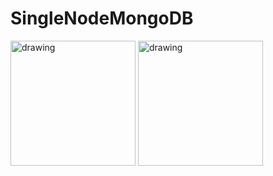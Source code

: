 # SingleNodeMongoDB

<img src="https://encrypted-tbn0.gstatic.com/images?q=tbn:ANd9GcTZONviYpvlwUX9mo0d1X1aH9k0IUAVTF-DRzZ4qQLleZI9l6qLVOOF9SfskTzN8JnA0g&usqp=CAU" alt="drawing" width="200"/> <img src="https://webassets.mongodb.com/_com_assets/cms/mongodb_logo1-76twgcu2dm.png" alt="drawing" width="200"/>
